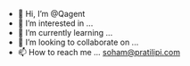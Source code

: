 - 👋 Hi, I’m @Qagent
- 👀 I’m interested in ... 
- 🌱 I’m currently learning ...
- 💞️ I’m looking to collaborate on ... 
- 📫 How to reach me ... soham@pratilipi.com

<!---
Qagent/Qagent is a ✨ special ✨ repository because its `README.md` (this file) appears on your GitHub profile.
You can click the Preview link to take a look at your changes.
--->
